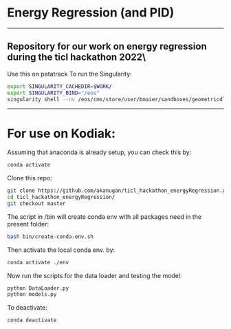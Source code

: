 # Energy Regression (and PID)
----

Repository for our work on energy regression during the ticl hackathon 2022\
-------------------------------
Use this on patatrack 
To run the Singularity:
```bash
export SINGULARITY_CACHEDIR=$WORK/
export SINGULARITY_BIND="/eos"
singularity shell --nv /eos/cms/store/user/bmaier/sandboxes/geometricdl.sif 
```
-------------------------------

# For use on Kodiak:
Assuming that anaconda is already setup, you can check this by:
```bash
conda activate
```

Clone this repo:
```bash
git clone https://github.com/akanugan/ticl_hackathon_energyRegression.git
cd ticl_hackathon_energyRegression/
git checkout master
```

The script in /bin will create conda env with all packages need in the present folder:
```bash
bash bin/create-conda-env.sh
```
Then activate the local conda env. by:
```bash
conda activate ./env
```

Now run the scripts for the data loader and testing the model:
```bash 
python DataLoader.py
python models.py
```

To deactivate:
```bash
conda deactivate
```
